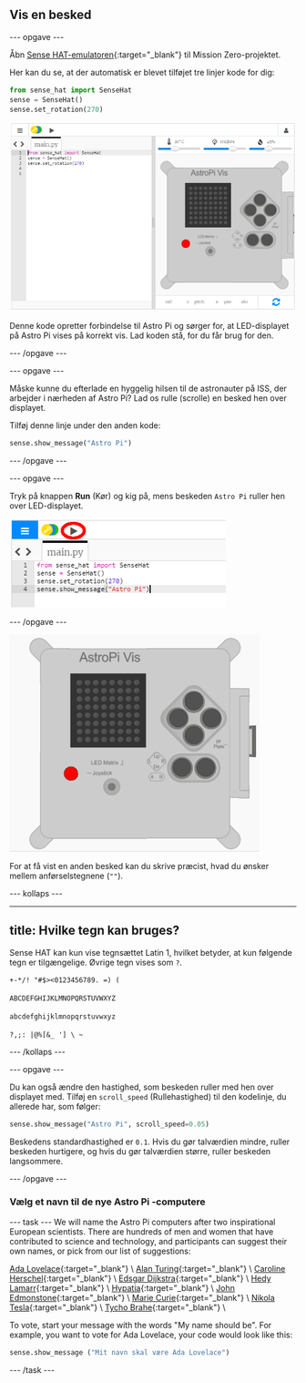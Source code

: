 ## Vis en besked

--- opgave ---

Åbn [Sense HAT-emulatoren](https://trinket.io/mission-zero){:target="_blank"} til Mission Zero-projektet.

Her kan du se, at der automatisk er blevet tilføjet tre linjer kode for dig:

```python
from sense_hat import SenseHat
sense = SenseHat()
sense.set_rotation(270)
```

![A screenshot of the Trinket Sense Hat emulator with three lines of starter code displayed in the left hand pane.](images/sense-hat-emulator2.png)

Denne kode opretter forbindelse til Astro Pi og sørger for, at LED-displayet på Astro Pi vises på korrekt vis. Lad koden stå, for du får brug for den.

--- /opgave ---

--- opgave ---

Måske kunne du efterlade en hyggelig hilsen til de astronauter på ISS, der arbejder i nærheden af Astro Pi? Lad os rulle (scrolle) en besked hen over displayet.

Tilføj denne linje under den anden kode:

```python
sense.show_message("Astro Pi")
```

--- /opgave ---

--- opgave ---

Tryk på knappen **Run** (Kør) og kig på, mens beskeden `Astro Pi` ruller hen over LED-displayet.

![vis kode for besked, klik på kør](images/show-message-code-annotated.PNG)

--- /opgave ---

![Rullende besked](images/scroll-message.gif)

For at få vist en anden besked kan du skrive præcist, hvad du ønsker mellem anførselstegnene (`""`).

--- kollaps ---

---
title: Hvilke tegn kan bruges?
---

Sense HAT kan kun vise tegnsættet Latin 1, hvilket betyder, at kun følgende tegn er tilgængelige. Øvrige tegn vises som `?`.

```
+-*/! "#$><0123456789. =) (

ABCDEFGHIJKLMNOPQRSTUVWXYZ

abcdefghijklmnopqrstuvwxyz

?,;: |@%[&_ '] \ ~
```

--- /kollaps ---

--- opgave ---

Du kan også ændre den hastighed, som beskeden ruller med hen over displayet med. Tilføj en `scroll_speed` (Rullehastighed) til den kodelinje, du allerede har, som følger:

```python
sense.show_message("Astro Pi", scroll_speed=0.05)
```

Beskedens standardhastighed er `0.1`. Hvis du gør talværdien mindre, ruller beskeden hurtigere, og hvis du gør talværdien større, ruller beskeden langsommere.

--- /opgave ---

### Vælg et navn til de nye Astro Pi -computere

--- task --- We will name the Astro Pi computers after two inspirational European scientists. There are hundreds of men and women that have contributed to science and technology, and participants can suggest their own names, or pick from our list of suggestions:


[Ada Lovelace](https://en.wikipedia.org/wiki/Ada_Lovelace){:target="_blank"} \ [Alan Turing](https://en.wikipedia.org/wiki/Alan_Turing){:target="_blank"} \ [Caroline Herschel](https://en.wikipedia.org/wiki/Caroline_Herschel){:target="_blank"} \ [Edsgar Dijkstra](https://en.wikipedia.org/wiki/Edsger_W._Dijkstra){:target="_blank"} \ [Hedy Lamarr](https://en.wikipedia.org/wiki/Hedy_Lamarr){:target="_blank"} \ [Hypatia](https://en.wikipedia.org/wiki/Hypatia){:target="_blank"} \ [John Edmonstone](https://en.wikipedia.org/wiki/John_Edmonstone){:target="_blank"} \ [Marie Curie](https://en.wikipedia.org/wiki/Marie_Curie){:target="_blank"} \ [Nikola Tesla](https://en.wikipedia.org/wiki/Nikola_Tesla){:target="_blank"} \ [Tycho Brahe](https://en.wikipedia.org/wiki/Tycho_Brahe){:target="_blank"} \

To vote, start your message with the words "My name should be". For example, you want to vote for Ada Lovelace, your code would look like this:

```python
sense.show_message ("Mit navn skal være Ada Lovelace")
```
--- /task ---




